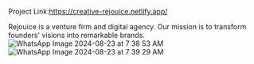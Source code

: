Project Link:https://creative-rejouice.netlify.app/
 <!-- About Rejouice  -->
 
 
 Rejouice is a venture firm and digital agency. Our mission is to transform founders' visions into remarkable brands.
 ![WhatsApp Image 2024-08-23 at 7 38 53 AM](https://github.com/user-attachments/assets/778f29c6-1bfd-4c64-bacb-a3da998a17ea)
![WhatsApp Image 2024-08-23 at 7 39 29 AM](https://github.com/user-attachments/assets/0c83f83a-e534-4cb6-8f09-3a17868a7035)
